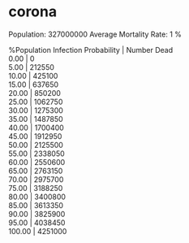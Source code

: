 # corona
Population: 327000000
Average Mortality Rate: 1 %

%Population
Infection
Probability      |      Number Dead     
0.00             |           0          
5.00             |      212550          
10.00            |      425100          
15.00            |      637650          
20.00            |      850200          
25.00            |      1062750         
30.00            |      1275300         
35.00            |      1487850         
40.00            |      1700400         
45.00            |      1912950         
50.00            |      2125500         
55.00            |      2338050         
60.00            |      2550600         
65.00            |      2763150         
70.00            |      2975700         
75.00            |      3188250         
80.00            |      3400800         
85.00            |      3613350         
90.00            |      3825900         
95.00            |      4038450         
100.00           |      4251000

